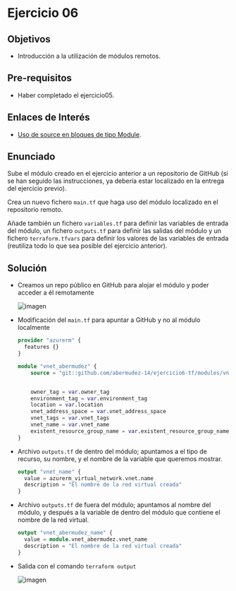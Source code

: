 # Ejercicio 06

## Objetivos

- Introducción a la utilización de módulos remotos.

## Pre-requisitos

- Haber completado el ejercicio05.

## Enlaces de Interés

- [Uso de source en bloques de tipo Module](https://developer.hashicorp.com/terraform/language/modules/sources).

## Enunciado

Sube el módulo creado en el ejercicio anterior a un repositorio de GitHub (si se han seguido las instrucciones, ya debería estar localizado en la entrega del ejercicio previo).

Crea un nuevo fichero `main.tf` que haga uso del módulo localizado en el repositorio remoto.

Añade también un fichero `variables.tf` para definir las variables de entrada del módulo, un fichero `outputs.tf` para definir las salidas del módulo y un fichero `terraform.tfvars` para definir los valores de las variables de entrada (reutiliza todo lo que sea posible del ejercicio anterior).


## Solución


- Creamos un repo público en GitHub para alojar el módulo y poder acceder a él remotamente

  ![imagen](https://github.com/user-attachments/assets/f3dd1d5b-d60c-4356-93e1-61fb21ea54da)


- Modificación del `main.tf` para apuntar a GitHub y no al módulo localmente

  ```terraform
  provider "azurerm" {
    features {}
  }
  
  module "vnet_abermudez" {
      source = "git::github.com/abermudez-14/ejercicio6-tf/modules/vnet_abermudez"
  
  
      owner_tag = var.owner_tag
      environment_tag = var.environment_tag
      location = var.location
      vnet_address_space = var.vnet_address_space
      vnet_tags = var.vnet_tags
      vnet_name = var.vnet_name
      existent_resource_group_name = var.existent_resource_group_name
  }
  
  ```

- Archivo `outputs.tf` de dentro del módulo; apuntamos a el tipo de recurso, su nombre, y el nombre de la variable que queremos mostrar.

  ```terraform
  output "vnet_name" {
    value = azurerm_virtual_network.vnet.name
    description = "El nombre de la red virtual creada"
  }
  ```

- Archivo `outputs.tf` de fuera del módulo; apuntamos al nombre del módulo, y después a la variable de dentro del módulo que contiene el nombre de la red virtual.

  ```terraform
  output "vnet_abermudez_name" {
    value = module.vnet_abermudez.vnet_name
    description = "El nombre de la red virtual creada"
  }

  ```

- Salida con el comando `terraform output`

  ![imagen](https://github.com/user-attachments/assets/97ca8a81-6fca-4091-93ea-ddd0a9442b59)




